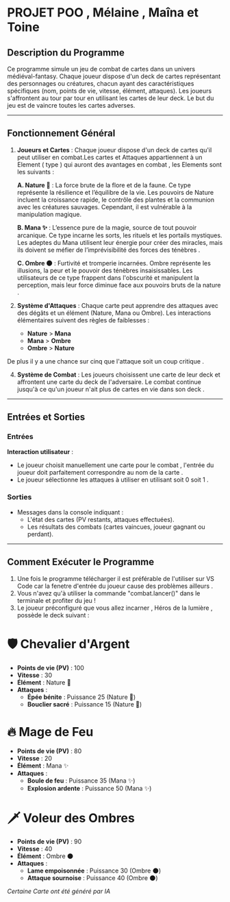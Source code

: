 # PROJET POO , Mélaine , Maîna et Toine 

## Description du Programme
Ce programme simule un jeu de combat de cartes dans un univers médiéval-fantasy. Chaque joueur dispose d'un deck de cartes représentant des personnages ou créatures, chacun ayant des caractéristiques spécifiques (nom, points de vie, vitesse, élément, attaques). Les joueurs s'affrontent au tour par tour en utilisant les cartes de leur deck. Le but du jeu est de vaincre toutes les cartes adverses.

---

## Fonctionnement Général
1. **Joueurs et Cartes** : 
   Chaque joueur dispose d'un deck de cartes qu'il peut utiliser en combat.Les cartes et Attaques appartiennent à un Element ( type ) qui auront des avantages en combat , les Elements sont les suivants :
     
      **A. Nature 🌿** : La force brute de la flore et de la faune. Ce type représente la résilience et l’équilibre de la vie. Les pouvoirs de Nature incluent la croissance rapide, le contrôle des plantes et la communion avec les créatures sauvages. Cependant, il est vulnérable à la manipulation magique.
     
      **B. Mana ✨** : L’essence pure de la magie, source de tout pouvoir arcanique. Ce type incarne les sorts, les rituels et les portails mystiques. Les adeptes du Mana utilisent leur énergie pour créer des miracles, mais ils doivent se méfier de l’imprévisibilité des forces des ténèbres .
     
      **C. Ombre 🌑** : Furtivité et tromperie incarnées. Ombre représente les illusions, la peur et le pouvoir des ténèbres insaisissables. Les utilisateurs de ce type frappent dans l'obscurité et manipulent la perception, mais leur force diminue face aux pouvoirs bruts de la nature .  
   
3. **Système d'Attaques** : 
   Chaque carte peut apprendre des attaques avec des dégâts et un élément (Nature, Mana ou Ombre). Les interactions élémentaires suivent des règles de faiblesses :
   - **Nature** > **Mana**
   - **Mana** > **Ombre**
   - **Ombre** > **Nature**
       
De plus il y a une chance sur cinq que l'attaque soit un coup critique .

4. **Système de Combat** : 
   Les joueurs choisissent une carte de leur deck et affrontent une carte du deck de l'adversaire. Le combat continue jusqu'à ce qu'un joueur n'ait plus de cartes en vie dans son deck .

---

## Entrées et Sorties

### Entrées
**Interaction utilisateur** :
   - Le joueur choisit manuellement une carte pour le combat , l'entrée du joueur doit parfaitement correspondre au nom de la carte .
   - Le joueur sélectionne les attaques à utiliser en utilisant soit 0 soit 1 .

### Sorties
- Messages dans la console indiquant :
  - L'état des cartes (PV restants, attaques effectuées).
  - Les résultats des combats (cartes vaincues, joueur gagnant ou perdant).

---

## Comment Exécuter le Programme
1. Une fois le programme télécharger il est préférable de l'utiliser sur VS Code car la fenetre d'entrée du joueur cause des problèmes ailleurs .
2. Vous n'avez qu'à utiliser la commande "combat.lancer()" dans le terminale et profiter du jeu !
3. Le joueur préconfiguré que vous allez incarner , Héros de la lumière , possède le deck suivant :  

# 🛡️ **Chevalier d'Argent**  
- **Points de vie (PV)** : 100  
- **Vitesse** : 30  
- **Élément** : Nature 🌿  
- **Attaques** :  
  - **Épée bénite** : Puissance 25 (Nature 🌿)  
  - **Bouclier sacré** : Puissance 15 (Nature 🌿)  

# 🔥 **Mage de Feu**  
- **Points de vie (PV)** : 80  
- **Vitesse** : 20  
- **Élément** : Mana ✨  
- **Attaques** :  
  - **Boule de feu** : Puissance 35 (Mana ✨)  
  - **Explosion ardente** : Puissance 50 (Mana ✨)  

# 🗡️ **Voleur des Ombres**  
- **Points de vie (PV)** : 90  
- **Vitesse** : 40  
- **Élément** : Ombre 🌑  
- **Attaques** :  
  - **Lame empoisonnée** : Puissance 30 (Ombre 🌑)  
  - **Attaque sournoise** : Puissance 40 (Ombre 🌑)


*Certaine Carte ont été généré par IA*

